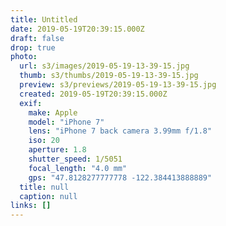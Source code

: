 ```yaml
---
title: Untitled
date: 2019-05-19T20:39:15.000Z
draft: false
drop: true
photo:
  url: s3/images/2019-05-19-13-39-15.jpg
  thumb: s3/thumbs/2019-05-19-13-39-15.jpg
  preview: s3/previews/2019-05-19-13-39-15.jpg
  created: 2019-05-19T20:39:15.000Z
  exif:
    make: Apple
    model: "iPhone 7"
    lens: "iPhone 7 back camera 3.99mm f/1.8"
    iso: 20
    aperture: 1.8
    shutter_speed: 1/5051
    focal_length: "4.0 mm"
    gps: "47.8128277777778 -122.384413888889"
  title: null
  caption: null
links: []
---
```

